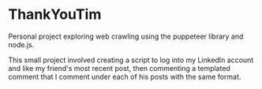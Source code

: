 # ThankYouTim
Personal project exploring web crawling using the puppeteer library and node.js.

This small project involved creating a script to log into my LinkedIn account and like my friend's most recent post, then commenting a templated comment that I comment under each of his posts with the same format. 
